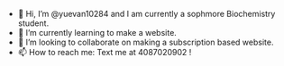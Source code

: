 - 👋 Hi, I’m @yuevan10284 and I am currently a sophmore Biochemistry student.
- 🌱 I’m currently learning to make a website. 
- 💞️ I’m looking to collaborate on making a subscription based website. 
- 📫 How to reach me: Text me at 4087020902 !
<!---
yuevan10284/yuevan10284 is a ✨ special ✨ repository because its `README.md` (this file) appears on your GitHub profile.
You can click the Preview link to take a look at your changes.
--->
